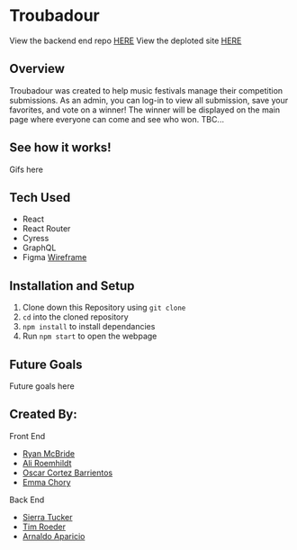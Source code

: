 # Troubadour

View the backend end repo [HERE](https://github.com/Troubadour-Project/troubadour_be)
View the deploted site [HERE]()

## Overview

Troubadour was created to help music festivals manage their competition submissions. As an admin, you can log-in to view all submission, save your favorites, and vote on a winner! The winner will be displayed on the main page where everyone can come and see who won.
TBC...

## See how it works!

Gifs here

## Tech Used

- React
- React Router
- Cyress
- GraphQL
- Figma [Wireframe](https://www.figma.com/file/vtwB7tDxUy7saAH08nMcDM/Capstone?node-id=0%3A1)

## Installation and Setup

1. Clone down this Repository using `git clone`
2. `cd` into the cloned repository
3. `npm install` to install dependancies
4. Run `npm start` to open the webpage

## Future Goals

Future goals here

## Created By:

Front End
- [Ryan McBride](https://github.com/mr-ryan12)
- [Ali Roemhildt](https://github.com/aliroemhildt)
- [Oscar Cortez Barrientos](https://github.com/oacortez)
- [Emma Chory](https://github.com/Echory)

Back End
- [Sierra Tucker](https://github.com/Sierra-T-9598)
- [Tim Roeder](https://github.com/tjroeder)
- [Arnaldo Aparicio](https://github.com/arnaldoaparicio)





